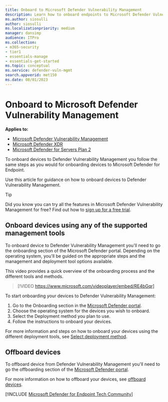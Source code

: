 ```yaml
---
title: Onboard to Microsoft Defender Vulnerability Management
description: Learn how to onboard endpoints to Microsoft Defender Vulnerability Management service
ms.author: siosulli
author: siosulli
ms.localizationpriority: medium
manager: dansimp
audience: ITPro
ms.collection:
- m365-security
- tier1
- essentials-manage
- essentials-get-started
ms.topic: conceptual
ms.service: defender-vuln-mgmt
search.appverid: met150
ms.date: 08/01/2023
---
```


# Onboard to Microsoft Defender Vulnerability Management

**Applies to:**

- [Microsoft Defender Vulnerability Management](https://go.microsoft.com/fwlink/?linkid=2229011)
- [Microsoft Defender XDR](https://go.microsoft.com/fwlink/?linkid=2118804)
- [Microsoft Defender for Servers Plan 2](/azure/defender-for-cloud/plan-defender-for-servers-select-plan)

To onboard devices to Defender Vulnerability Management you follow the same steps as you would for onboarding devices to Microsoft Defender for Endpoint.

Use this article for guidance on how to onboard devices to Defender Vulnerability Management.

> [!TIP]
> Did you know you can try all the features in Microsoft Defender Vulnerability Management for free? Find out how to [sign up for a free trial](../defender-vulnerability-management/defender-vulnerability-management-trial.md).

## Onboard devices using any of the supported management tools

To onboard device to Defender Vulnerability Management you'll need to go the onboarding section of the Microsoft Defender portal. Depending on the operating system, you'll be guided on the appropriate steps and the management and deployment tool options available.

This video provides a quick overview of the onboarding process and the different tools and methods.

> [!VIDEO https://www.microsoft.com/videoplayer/embed/RE4bGqr]

To start onboarding your devices to Defender Vulnerability Management:

1. Go to the Onboarding section in the [Microsoft Defender portal](https://security.microsoft.com/securitysettings/endpoints/onboarding).
2. Choose the operating system for the devices you wish to onboard.
3. Select the Deployment method you plan to use.
4. Follow the instructions to onboard your devices.

For more information and steps on how to onboard your devices using the different deployment tools, see [Select deployment method](../defender-endpoint/deployment-strategy.md#step-2-select-deployment-method).

## Offboard devices

To offboard device from Defender Vulnerability Management you'll need to go the offboarding section of the [Microsoft Defender portal](https://security.microsoft.com/securitysettings/endpoints/offboarding).

For more information on how to offboard your devices, see [offboard devices](../defender-endpoint/offboard-machines.md).

[!INCLUDE [Microsoft Defender for Endpoint Tech Community](../../includes/defender-mde-techcommunity.md)]
